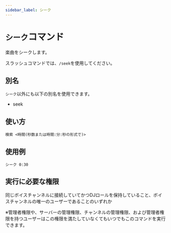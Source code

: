 ```yaml
---
sidebar_label: シーク
---
```

# `シーク`コマンド
楽曲をシークします。

スラッシュコマンドでは、`/seek`を使用してください。

## 別名
`シーク`以外にも以下の別名を使用できます。

- seek

## 使い方
```
検索 <時間(秒数または時間:分:秒の形式で)>
```

## 使用例
```
シーク 0:30
```


## 実行に必要な権限
同じボイスチャンネルに接続していてかつDJロールを保持していること、ボイスチャンネルの唯一のユーザーであることのいずれか

※管理者権限や、サーバーの管理権限、チャンネルの管理権限、および管理者権限を持つユーザーはこの権限を満たしていなくてもいつでもこのコマンドを実行できます。
  

